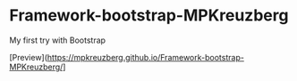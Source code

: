 # Framework-bootstrap-MPKreuzberg

My first try with Bootstrap

[Preview](https://mpkreuzberg.github.io/Framework-bootstrap-MPKreuzberg/]
